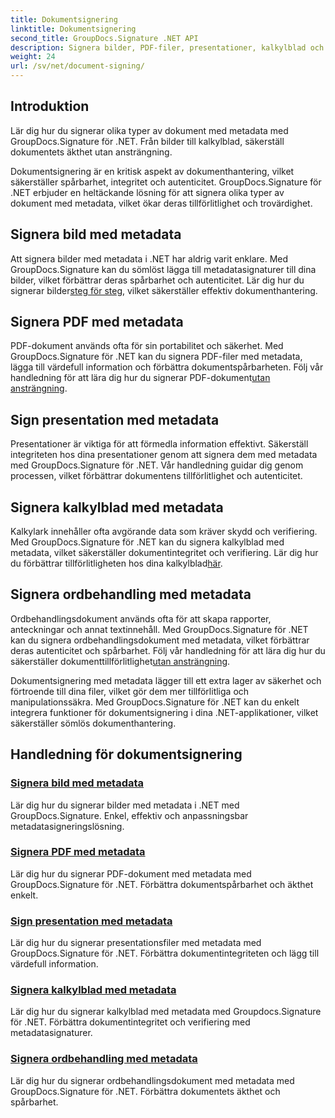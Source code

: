 ```yaml
---
title: Dokumentsignering
linktitle: Dokumentsignering
second_title: GroupDocs.Signature .NET API
description: Signera bilder, PDF-filer, presentationer, kalkylblad och Word-dokument med metadata med GroupDocs.Signature .NET. Förbättra dokumentets äkthet och integritet.
weight: 24
url: /sv/net/document-signing/
---
```

## Introduktion

Lär dig hur du signerar olika typer av dokument med metadata med GroupDocs.Signature för .NET. Från bilder till kalkylblad, säkerställ dokumentets äkthet utan ansträngning.

Dokumentsignering är en kritisk aspekt av dokumenthantering, vilket säkerställer spårbarhet, integritet och autenticitet. GroupDocs.Signature för .NET erbjuder en heltäckande lösning för att signera olika typer av dokument med metadata, vilket ökar deras tillförlitlighet och trovärdighet.

## Signera bild med metadata
Att signera bilder med metadata i .NET har aldrig varit enklare. Med GroupDocs.Signature kan du sömlöst lägga till metadatasignaturer till dina bilder, vilket förbättrar deras spårbarhet och autenticitet. Lär dig hur du signerar bilder[steg för steg](./sign-image-with-metadata/), vilket säkerställer effektiv dokumenthantering.

## Signera PDF med metadata
 PDF-dokument används ofta för sin portabilitet och säkerhet. Med GroupDocs.Signature för .NET kan du signera PDF-filer med metadata, lägga till värdefull information och förbättra dokumentspårbarheten. Följ vår handledning för att lära dig hur du signerar PDF-dokument[utan ansträngning](./sign-pdf-with-metadata/).

## Sign presentation med metadata
Presentationer är viktiga för att förmedla information effektivt. Säkerställ integriteten hos dina presentationer genom att signera dem med metadata med GroupDocs.Signature för .NET. Vår handledning guidar dig genom processen, vilket förbättrar dokumentens tillförlitlighet och autenticitet.

## Signera kalkylblad med metadata
Kalkylark innehåller ofta avgörande data som kräver skydd och verifiering. Med GroupDocs.Signature för .NET kan du signera kalkylblad med metadata, vilket säkerställer dokumentintegritet och verifiering. Lär dig hur du förbättrar tillförlitligheten hos dina kalkylblad[här](./sign-spreadsheet-with-metadata/).

## Signera ordbehandling med metadata
 Ordbehandlingsdokument används ofta för att skapa rapporter, anteckningar och annat textinnehåll. Med GroupDocs.Signature för .NET kan du signera ordbehandlingsdokument med metadata, vilket förbättrar deras autenticitet och spårbarhet. Följ vår handledning för att lära dig hur du säkerställer dokumenttillförlitlighet[utan ansträngning](./sign-word-processing-with-metadata/).

Dokumentsignering med metadata lägger till ett extra lager av säkerhet och förtroende till dina filer, vilket gör dem mer tillförlitliga och manipulationssäkra. Med GroupDocs.Signature för .NET kan du enkelt integrera funktioner för dokumentsignering i dina .NET-applikationer, vilket säkerställer sömlös dokumenthantering.

## Handledning för dokumentsignering
### [Signera bild med metadata](./sign-image-with-metadata/)
Lär dig hur du signerar bilder med metadata i .NET med GroupDocs.Signature. Enkel, effektiv och anpassningsbar metadatasigneringslösning.
### [Signera PDF med metadata](./sign-pdf-with-metadata/)
Lär dig hur du signerar PDF-dokument med metadata med GroupDocs.Signature för .NET. Förbättra dokumentspårbarhet och äkthet enkelt.
### [Sign presentation med metadata](./sign-presentation-with-metadata/)
Lär dig hur du signerar presentationsfiler med metadata med GroupDocs.Signature för .NET. Förbättra dokumentintegriteten och lägg till värdefull information.
### [Signera kalkylblad med metadata](./sign-spreadsheet-with-metadata/)
Lär dig hur du signerar kalkylblad med metadata med Groupdocs.Signature för .NET. Förbättra dokumentintegritet och verifiering med metadatasignaturer.
### [Signera ordbehandling med metadata](./sign-word-processing-with-metadata/)
Lär dig hur du signerar ordbehandlingsdokument med metadata med GroupDocs.Signature för .NET. Förbättra dokumentets äkthet och spårbarhet.